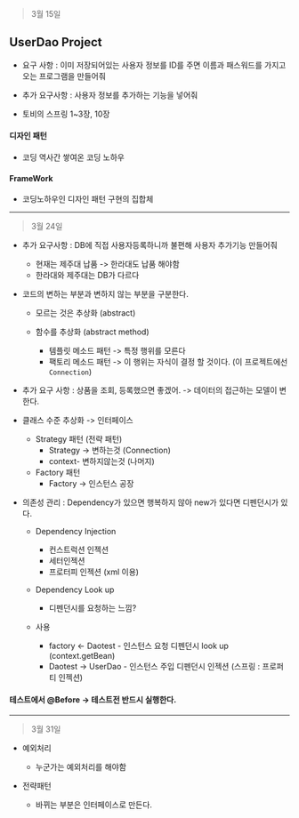 
> 3월 15일

UserDao Project
---------------

- 요구 사항 : 이미 저장되어있는 사용자 정보를 ID를 주면 이름과 패스워드를 가지고 오는 프로그램을 만들어줘
- 추가 요구사항 : 사용자 정보를 추가하는 기능을 넣어줘

- 토비의 스프링 1~3장,  10장


#### 디자인 패턴
 - 코딩 역사간 쌓여온 코딩 노하우

#### FrameWork
 - 코딩노하우인 디자인 패턴 구현의 집합체
 

---------- 

 > 3월 24일 
 
 - 추가 요구사항 : DB에 직접 사용자등록하니까 불편해 사용자 추가기능 만들어줘
    - 현재는 제주대 납품 -> 한라대도 납품 해야함
    - 한라대와 제주대는 DB가 다르다
    
 - 코드의 변하는 부분과 변하지 않는 부분을 구분한다.
    - 모르는 것은 추상화 (abstract)
    
    - 함수를 추상화 (abstract method)
        - 템플릿 메소드 패턴 -> 특정 행위를 모른다
        - 팩토리 메소드 패턴 -> 이 행위는 자식이 결정 할 것이다. (이 프로젝트에선 `Connection`)
 - 추가 요구 사항 : 상품을 조회, 등록했으면 좋겠어. -> 데이터의 접근하는 모델이 변한다.
 - 클래스 수준 추상화 -> 인터페이스
    - Strategy 패턴 (전략 패턴)
        - Strategy -> 변하는것 (Connection)
        - context- 변하지않는것 (나머지)
    - Factory 패턴
        - Factory -> 인스턴스 공장
 - 의존성 관리 : Dependency가 있으면 행복하지 않아 new가 있다면 디펜던시가 있다.
     - Dependency Injection
        - 컨스트럭션 인젝션
        - 세터인젝션
        - 프로터피 인젝션 (xml 이용)
     
     - Dependency Look up
        - 디펜던시를 요청하는 느낌?
     - 사용
        - factory <- Daotest  - 인스턴스 요청 디펜던시 look up (context.getBean)
        - Daotest -> UserDao - 인스턴스 주입 디펜던시 인젝션 (스프링 : 프로퍼티 인젝션)
#### 테스트에서 @Before -> 테스트전 반드시 실행한다.
 
---

> 3월 31일 

- 예외처리 
    - 누군가는 예외처리를 해야함
    
- 전략패턴 
    - 바뀌는 부분은 인터페이스로 만든다.